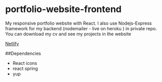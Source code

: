# portfolio-website-frontend

My responsive portfolio website with React. I also use Nodejs-Express framework for my backend (nodemailer - live on heroku ) in private repo. 
You can download my cv and see my projects in the website

[Netlify](https://kocoglu-portfolio.netlify.app)

##Dependencies 
- React icons
- react spring
- yup
